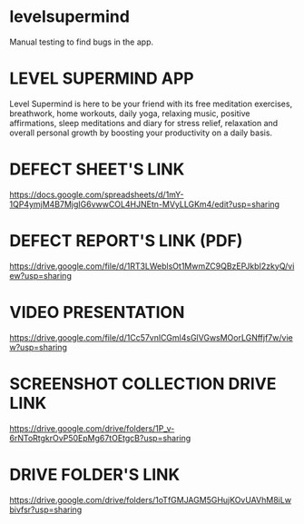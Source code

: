 # levelsupermind
Manual testing to find bugs in the app.

# LEVEL SUPERMIND APP
Level Supermind is here to be your friend with its free meditation exercises, breathwork, home workouts, daily yoga, relaxing music, positive affirmations, sleep meditations and diary for stress relief, relaxation and overall personal growth by boosting your productivity on a daily basis.

# DEFECT SHEET'S LINK
https://docs.google.com/spreadsheets/d/1mY-1QP4ymjM4B7MjgIG6vwwCOL4HJNEtn-MVyLLGKm4/edit?usp=sharing

# DEFECT REPORT'S LINK (PDF)
https://drive.google.com/file/d/1RT3LWeblsOt1MwmZC9QBzEPJkbI2zkyQ/view?usp=sharing

#  VIDEO PRESENTATION
https://drive.google.com/file/d/1Cc57vnlCGml4sGlVGwsMOorLGNffjf7w/view?usp=sharing

# SCREENSHOT COLLECTION DRIVE LINK
https://drive.google.com/drive/folders/1P_v-6rNToRtgkrOvP50EpMg67tOEtgcB?usp=sharing

# DRIVE FOLDER'S LINK
https://drive.google.com/drive/folders/1oTfGMJAGM5GHujKOvUAVhM8iLwbivfsr?usp=sharing


